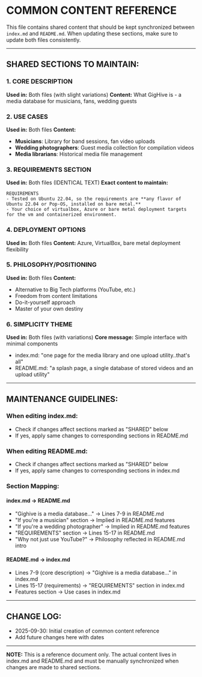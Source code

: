 # COMMON CONTENT REFERENCE

This file contains shared content that should be kept synchronized between `index.md` and `README.md`. When updating these sections, make sure to update both files consistently.

---

## SHARED SECTIONS TO MAINTAIN:

### 1. CORE DESCRIPTION
**Used in:** Both files (with slight variations)
**Content:** What GigHive is - a media database for musicians, fans, wedding guests

### 2. USE CASES
**Used in:** Both files
**Content:**
- **Musicians**: Library for band sessions, fan video uploads
- **Wedding photographers**: Guest media collection for compilation videos
- **Media librarians**: Historical media file management

### 3. REQUIREMENTS SECTION
**Used in:** Both files (IDENTICAL TEXT)
**Exact content to maintain:**
```
REQUIREMENTS
- Tested on Ubuntu 22.04, so the requirements are **any flavor of Ubuntu 22.04 or Pop-OS, installed on bare metal.**
- Your choice of virtualbox, Azure or bare metal deployment targets for the vm and containerized environment.
```

### 4. DEPLOYMENT OPTIONS
**Used in:** Both files
**Content:** Azure, VirtualBox, bare metal deployment flexibility

### 5. PHILOSOPHY/POSITIONING
**Used in:** Both files
**Content:**
- Alternative to Big Tech platforms (YouTube, etc.)
- Freedom from content limitations
- Do-it-yourself approach
- Master of your own destiny

### 6. SIMPLICITY THEME
**Used in:** Both files (with variations)
**Core message:** Simple interface with minimal components
- index.md: "one page for the media library and one upload utility..that's all"
- README.md: "a splash page, a single database of stored videos and an upload utility"

---

## MAINTENANCE GUIDELINES:

### When editing index.md:
- Check if changes affect sections marked as "SHARED" below
- If yes, apply same changes to corresponding sections in README.md

### When editing README.md:
- Check if changes affect sections marked as "SHARED" below  
- If yes, apply same changes to corresponding sections in index.md

### Section Mapping:

#### index.md → README.md
- "Gighive is a media database..." → Lines 7-9 in README.md
- "If you're a musician" section → Implied in README.md features
- "If you're a wedding photographer" → Implied in README.md features  
- "REQUIREMENTS" section → Lines 15-17 in README.md
- "Why not just use YouTube?" → Philosophy reflected in README.md intro

#### README.md → index.md
- Lines 7-9 (core description) → "Gighive is a media database..." in index.md
- Lines 15-17 (requirements) → "REQUIREMENTS" section in index.md
- Features section → Use cases in index.md

---

## CHANGE LOG:
- 2025-09-30: Initial creation of common content reference
- Add future changes here with dates

---

**NOTE:** This is a reference document only. The actual content lives in index.md and README.md and must be manually synchronized when changes are made to shared sections.
